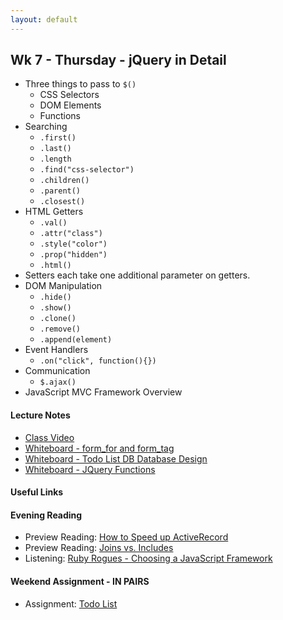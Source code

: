 ```yaml
---
layout: default
---
```


## Wk 7 - Thursday - jQuery in Detail

* Three things to pass to `$()`
  * CSS Selectors
  * DOM Elements
  * Functions
* Searching
  * `.first()`
  * `.last()`
  * `.length`
  * `.find("css-selector")`
  * `.children()`
  * `.parent()`
  * `.closest()`
* HTML Getters
  * `.val()`
  * `.attr("class")`
  * `.style("color")`
  * `.prop("hidden")`
  * `.html()`
* Setters each take one additional parameter on getters.
* DOM Manipulation
  * `.hide()`
  * `.show()`
  * `.clone()`
  * `.remove()`
  * `.append(element)`
* Event Handlers
  * `.on("click", function(){})`
* Communication
  * `$.ajax()`
* JavaScript MVC Framework Overview

#### Lecture Notes

* [Class Video]()
* [Whiteboard - form_for and form_tag](http://tiyd-rails.s3.amazonaws.com/pictures/uploaded_files/000/000/061/original/form_tag_vs_for.jpg?1446060756)
* [Whiteboard - Todo List DB Database Design](http://tiyd-rails.s3.amazonaws.com/pictures/uploaded_files/000/000/060/original/todo_list_db_design.jpg?1446060347)
* [Whiteboard - JQuery Functions](http://tiyd-rails.s3.amazonaws.com/pictures/uploaded_files/000/000/063/original/jquery_functions.jpg?1446061467)

#### Useful Links


#### Evening Reading

* Preview Reading: [How to Speed up ActiveRecord](http://blog.codeship.com/speed-up-activerecord/)
* Preview Reading: [Joins vs. Includes](http://blog.bigbinary.com/2013/07/01/preload-vs-eager-load-vs-joins-vs-includes.html)
* Listening: [Ruby Rogues - Choosing a JavaScript Framework](https://devchat.tv/ruby-rogues/189-rr-choosing-a-javascript-mvc-framework-with-craig-mckeachie-)


#### Weekend Assignment - IN PAIRS

* Assignment: [Todo List](https://github.com/tiyd-rails-2016-01/todo_app)
<!-- * Feedback: [Todo List Feedback](feedback) -->
